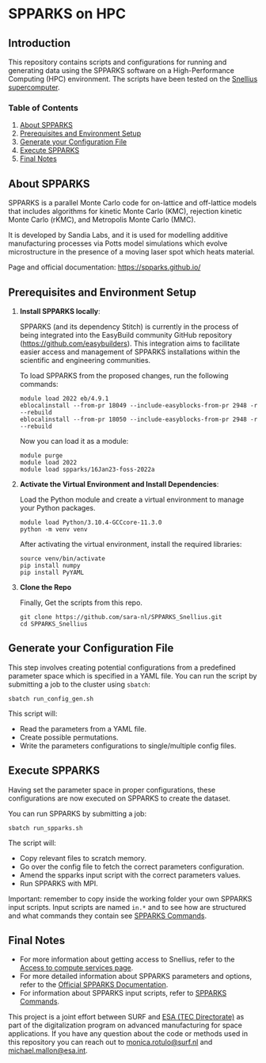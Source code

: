# SPPARKS on HPC

## Introduction
This repository contains scripts and configurations for running and generating data using the SPPARKS software on a High-Performance Computing (HPC) environment. The scripts have been tested on the [Snellius supercomputer](https://www.surf.nl/en/services/snellius-the-national-supercomputer).

### Table of Contents
1. [About SPPARKS](#about-spparks)
2. [Prerequisites and Environment Setup](#prerequisites-and-environment-setup)
3. [Generate your Configuration File](#generate-your-configuration-file)
4. [Execute SPPARKS](#execute-spparks)
5. [Final Notes](#final-notes)

## About SPPARKS 
SPPARKS is a parallel Monte Carlo code for on-lattice and off-lattice models that includes algorithms for kinetic Monte Carlo (KMC), rejection kinetic Monte Carlo (rKMC), and Metropolis Monte Carlo (MMC). 

It is developed by Sandia Labs, and it is used for modelling additive manufacturing processes via Potts model simulations which evolve microstructure in the presence of a moving laser spot which heats material.

Page and official documentation: https://spparks.github.io/

## Prerequisites and Environment Setup

1. **Install SPPARKS locally**:  

   SPPARKS (and its dependency Stitch) is currently in the process of being integrated into the EasyBuild community GitHub repository (https://github.com/easybuilders). This integration aims to facilitate easier access and management of SPPARKS installations within the scientific and engineering communities.
   
   To load SPPARKS from the proposed changes, run the following commands:
   ```
   module load 2022 eb/4.9.1
   eblocalinstall --from-pr 18049 --include-easyblocks-from-pr 2948 -r --rebuild
   eblocalinstall --from-pr 18050 --include-easyblocks-from-pr 2948 -r --rebuild
   ```
   Now you can load it as a module:
   ```
   module purge
   module load 2022 
   module load spparks/16Jan23-foss-2022a
   ``` 
2. **Activate the Virtual Environment and Install Dependencies**:
   
   Load the Python module and create a virtual environment to manage your Python packages.
   ```
   module load Python/3.10.4-GCCcore-11.3.0
   python -m venv venv
   ```
   After activating the virtual environment, install the required libraries:
   ```
   source venv/bin/activate
   pip install numpy
   pip install PyYAML
   ```
3. **Clone the Repo**
   
   Finally, Get the scripts from this repo.
   ```
   git clone https://github.com/sara-nl/SPPARKS_Snellius.git
   cd SPPARKS_Snellius
   ```

## Generate your Configuration File
This step involves creating potential configurations from a predefined parameter space which is specified in a YAML file.
You can run the script by submitting a job to the cluster using `sbatch`:
```
sbatch run_config_gen.sh
```
This script will:
- Read the parameters from a YAML file.
- Create possible permutations.
- Write the parameters configurations to single/multiple config files. 

## Execute SPPARKS
Having set the parameter space in proper configurations, these configurations are now executed on SPPARKS to create the dataset.

You can run SPPARKS by submitting a job:
```
sbatch run_spparks.sh
```

The script will:
- Copy relevant files to scratch memory.
- Go over the config file to fetch the correct parameters configuration.
- Amend the spparks input script with the correct parameters values.
- Run SPPARKS with MPI.

Important: remember to copy inside the working folder your own SPPARKS input scripts. Input scripts are named `in.*` and to see how are structured and what commands they contain see [SPPARKS Commands](https://spparks.github.io/doc/Section_commands.html).

## Final Notes
- For more information about getting access to Snellius, refer to the [Access to compute services page](https://www.surf.nl/en/access-to-compute-services). 
- For more detailed information about SPPARKS parameters and options, refer to the [Official SPPARKS Documentation](https://spparks.github.io/doc/app_am_ellipsoid.html).
- For information about SPPARKS input scripts, refer to [SPPARKS Commands](https://spparks.github.io/doc/Section_commands.html).

This project is a joint effort between SURF and [ESA (TEC Directorate)](https://technology.esa.int/) as part of the digitalization program on advanced manufacturing for space applications.
If you have any question about the code or methods used in this repository you can reach out to monica.rotulo@surf.nl and michael.mallon@esa.int.








